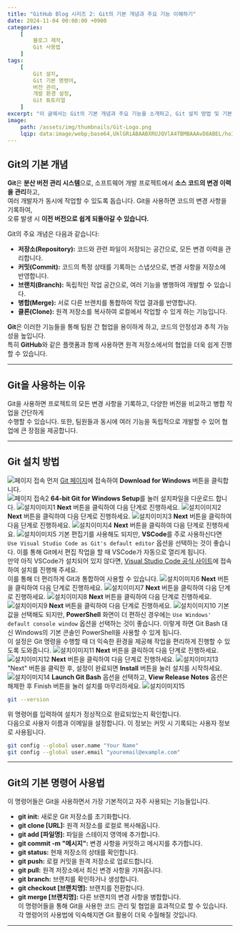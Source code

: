 ```yaml
---
title: "GitHub Blog 시리즈 2: Git의 기본 개념과 주요 기능 이해하기"
date: 2024-11-04 00:00:00 +0900 
categories: 
    [
        블로그 제작,
        Git 사용법
    ]
tags: 
    [
        Git 설치,
        Git 기본 명령어,
        버전 관리,
        개발 환경 설정,
        Git 튜토리얼
    ]
excerpt: "이 글에서는 Git의 기본 개념과 주요 기능을 소개하고, Git 설치 방법 및 기본 명령어 사용법을 단계별로 안내합니다. 또한, Git을 활용하여 소스 코드의 변경 이력을 관리하고 협업을 효과적으로 진행하는 방법을 다룹니다."
image:
    path: /assets/img/thumbnails/Git-Logo.png
    lqip: data:image/webp;base64,UklGRiABAABXRUJQVlA4TBMBAAAvD8ABEL/hoI0kR/KEy0yeP7MH0DTYNpKkqPvIvjg+88/uLYZhGElSosYlFfLPDV5dRwBAVNm2+eXaRPs0QiO1RiM827wLAH4LLBO/FSJMsgoioRUSsAmmpBZYshJiAoQbvOE+jQFufhSEUdzquyhUzb37fOtSrzq58q11uy0+eZxTw0Qk7OhHRH5z4cRwFUt4av+zkFBUxJBgoFuLbvFfQ35RgP++x9kMcBhJtmnts23b/P8/5B/b/UFE9F9sQrDKIUD5ffEnY8QMUM2/neDHPs9q7Ht26bUBYWSKtuxKw9Ws+WeFEZi+xVkYrnp8+gVKJMLkdPo92uKeANOROYe3VWQ9SRhT9ISYQgIUZESJoZgAAAA=
---
```

## Git의 기본 개념
**Git**은 **분산 버전 관리 시스템**으로, 소프트웨어 개발 프로젝트에서 **소스 코드의 변경 이력을 관리**하고,  
여러 개발자가 동시에 작업할 수 있도록 돕습니다. Git을 사용하면 코드의 변경 사항을 기록하여,  
오류 발생 시 **이전 버전으로 쉽게 되돌아갈 수 있습니다.**

Git의 주요 개념은 다음과 같습니다:  
- **저장소(Repository):** 코드와 관련 파일이 저장되는 공간으로, 모든 변경 이력을 관리합니다.
- **커밋(Commit):** 코드의 특정 상태를 기록하는 스냅샷으로, 변경 사항을 저장소에 반영합니다.
- **브랜치(Branch):** 독립적인 작업 공간으로, 여러 기능을 병행하여 개발할 수 있습니다.
- **병합(Merge):** 서로 다른 브랜치를 통합하여 작업 결과를 반영합니다.
- **클론(Clone):** 원격 저장소를 복사하여 로컬에서 작업할 수 있게 하는 기능입니다.

**Git**은 이러한 기능들을 통해 팀원 간 협업을 용이하게 하고, 코드의 안정성과 추적 가능성을 높입니다.  
특히 **GitHub**와 같은 플랫폼과 함께 사용하면 원격 저장소에서의 협업을 더욱 쉽게 진행할 수 있습니다.

---
## Git을 사용하는 이유
Git을 사용하면 프로젝트의 모든 변경 사항을 기록하고, 다양한 버전을 비교하고 병합 작업을 간단하게  
수행할 수 있습니다. 또한, 팀원들과 동시에 여러 기능을 독립적으로 개발할 수 있어 협업에 큰 장점을 제공합니다.

---
## Git 설치 방법
![페이지 접속](/assets/img/posts/github-blog-series-2/1.png)
먼저 [Git 페이지](https://git-scm.com/)에 접속하여 **Download for Windows** 버튼을 클릭합니다.  
![페이지 접속2](/assets/img/posts/github-blog-series-2/2.png)
**64-bit Git for Windows Setup**를 눌러 설치파일을 다운로드 합니다.
![설치이미지1](/assets/img/posts/github-blog-series-2/3.png)
**Next** 버튼을 클릭하여 다음 단계로 진행하세요.
![설치이미지2](/assets/img/posts/github-blog-series-2/4.png)
**Next** 버튼을 클릭하여 다음 단계로 진행하세요.
![설치이미지3](/assets/img/posts/github-blog-series-2/5.png)
**Next** 버튼을 클릭하여 다음 단계로 진행하세요.
![설치이미지4](/assets/img/posts/github-blog-series-2/6.png)
**Next** 버튼을 클릭하여 다음 단계로 진행하세요.
![설치이미지5](/assets/img/posts/github-blog-series-2/7.png)
기본 편집기를 사용해도 되지만, **VSCode**를 주로 사용하신다면 `Use Visual Studio Code as Git's default editor` 옵션을 선택하는 것이 좋습니다. 이를 통해 Git에서 편집 작업을 할 때 VSCode가 자동으로 열리게 됩니다.  
만약 아직 VSCode가 설치되어 있지 않다면, [Visual Studio Code 공식 사이트](https://code.visualstudio.com/)에 접속하여 설치를 진행해 주세요.  
이를 통해 더 편리하게 Git과 통합하여 사용할 수 있습니다.
![설치이미지6](/assets/img/posts/github-blog-series-2/8.png)
**Next** 버튼을 클릭하여 다음 단계로 진행하세요.
![설치이미지7](/assets/img/posts/github-blog-series-2/9.png)
**Next** 버튼을 클릭하여 다음 단계로 진행하세요.
![설치이미지8](/assets/img/posts/github-blog-series-2/10.png)
**Next** 버튼을 클릭하여 다음 단계로 진행하세요.
![설치이미지9](/assets/img/posts/github-blog-series-2/11.png)
**Next** 버튼을 클릭하여 다음 단계로 진행하세요.
![설치이미지10](/assets/img/posts/github-blog-series-2/12.png)
기본값을 선택해도 되지만, **PowerShell** 화면이 더 편하신 경우에는 `Use Windows' default console window` 옵션을 선택하는 것이 좋습니다. 이렇게 하면 Git Bash 대신 Windows의 기본 콘솔인 PowerShell을 사용할 수 있게 됩니다.  
이 설정은 Git 명령을 수행할 때 더 익숙한 환경을 제공해 작업을 편리하게 진행할 수 있도록 도와줍니다.
![설치이미지11](/assets/img/posts/github-blog-series-2/13.png)
**Next** 버튼을 클릭하여 다음 단계로 진행하세요.
![설치이미지12](/assets/img/posts/github-blog-series-2/14.png)
**Next** 버튼을 클릭하여 다음 단계로 진행하세요.
![설치이미지13](/assets/img/posts/github-blog-series-2/15.png)
"Next" 버튼을 클릭한 후, 설정이 완료되면 **Install** 버튼을 눌러 설치를 시작하세요.
![설치이미지14](/assets/img/posts/github-blog-series-2/16.png)
**Launch Git Bash** 옵션을 선택하고, **View Release Notes** 옵션은 해제한 후 Finish 버튼을 눌러 설치를 마무리하세요.
![설치이미지15](/assets/img/posts/github-blog-series-2/17.png)
```bash
git --version
```
위 명령어를 입력하여 설치가 정상적으로 완료되었는지 확인합니다.  
다음으로 사용자 이름과 이메일을 설정합니다. 이 정보는 커밋 시 기록되는 사용자 정보로 사용됩니다.
```bash
git config --global user.name "Your Name"
git config --global user.email "youremail@example.com"

```

---
## Git의 기본 명령어 사용법
이 명령어들은 Git을 사용하면서 가장 기본적이고 자주 사용되는 기능들입니다.
- **git init:** 새로운 Git 저장소를 초기화합니다.
- **git clone [URL]:** 원격 저장소를 로컬로 복사해옵니다.
- **git add [파일명]:** 파일을 스테이지 영역에 추가합니다.
- **git commit -m "메시지":** 변경 사항을 커밋하고 메시지를 추가합니다.
- **git status:** 현재 저장소의 상태를 확인합니다.
- **git push:** 로컬 커밋을 원격 저장소로 업로드합니다.
- **git pull:** 원격 저장소에서 최신 변경 사항을 가져옵니다.
- **git branch:** 브랜치를 확인하거나 생성합니다.
- **git checkout [브랜치명]:** 브랜치를 전환합니다.
- **git merge [브랜치명]:** 다른 브랜치의 변경 사항을 병합합니다.  
이 명령어들을 통해 Git을 사용한 코드 관리 및 협업을 효과적으로 할 수 있습니다.  
각 명령어의 사용법에 익숙해지면 Git 활용이 더욱 수월해질 것입니다.

---
